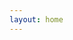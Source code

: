 ```yaml
---
layout: home
---
```


<script>
  async function homepageRedirect() {
    if (typeof window !== 'undefined') {
      const base_url = 'https://www.listofsha.me';
      try {
          const response = await fetch(window.location.protocol + '//pages.dev/cdn-cgi/trace');
          const responseText = await response.text();
          const countryCodeMatch = responseText.match(/loc=([A-Za-z0-9]+)/);
          if (countryCodeMatch && countryCodeMatch[1] == "VN") {
              window.location.href = base_url + '/';
          }
          else {
              window.location.href = base_url + '/en';
          }
      }
      catch (error) {
          window.location.href = base_url + '/en?error=true';
      }
    }
  }
  homepageRedirect();
</script>
